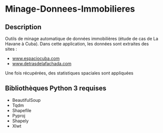 # Minage-Donnees-Immobilieres

## Description
Outils de minage automatique de données immobilières (étude de cas de La Havane à Cuba). Dans cette application, les données sont extraites des sites :
* www.espaciocuba.com
* www.detrasdelafachada.com

Une fois récupérées, des statistiques spaciales sont appliquées

## Bibliothèques Python 3 requises
* BeautifulSoup
* Tqdm
* Shapefile
* Pyproj
* Shapely
* Xlwt
